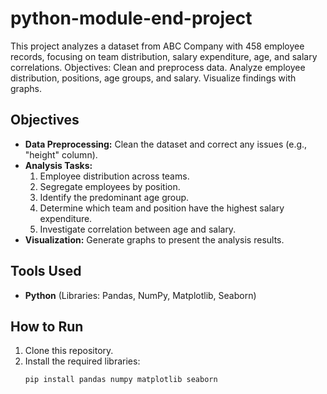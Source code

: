# python-module-end-project
This project analyzes a dataset from ABC Company with 458 employee records, focusing on team distribution, salary expenditure, age, and salary correlations.  Objectives:  Clean and preprocess data. Analyze employee distribution, positions, age groups, and salary. Visualize findings with graphs.


## Objectives
- **Data Preprocessing:** Clean the dataset and correct any issues (e.g., "height" column).
- **Analysis Tasks:**
  1. Employee distribution across teams.
  2. Segregate employees by position.
  3. Identify the predominant age group.
  4. Determine which team and position have the highest salary expenditure.
  5. Investigate correlation between age and salary.
- **Visualization:** Generate graphs to present the analysis results.

## Tools Used
- **Python** (Libraries: Pandas, NumPy, Matplotlib, Seaborn)

## How to Run
1. Clone this repository.
2. Install the required libraries:
   ```bash
   pip install pandas numpy matplotlib seaborn
